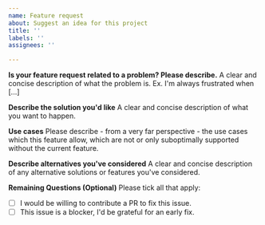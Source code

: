 ```yaml
---
name: Feature request
about: Suggest an idea for this project
title: ''
labels: ''
assignees: ''

---
```


**Is your feature request related to a problem? Please describe.**
A clear and concise description of what the problem is. Ex. I'm always frustrated when [...]

**Describe the solution you'd like**
A clear and concise description of what you want to happen.

**Use cases**
Please describe - from a very far perspective - the use cases which this feature allow, which are not or only suboptimally supported without the current feature.

**Describe alternatives you've considered**
A clear and concise description of any alternative solutions or features you've considered.

**Remaining Questions (Optional)**
Please tick all that apply:

- [ ] I would be willing to contribute a PR to fix this issue.
- [ ] This issue is a blocker, I'd be grateful for an early fix.
